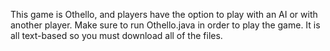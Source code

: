 
This game is Othello, and players have the option to play with an AI or with another player. 
Make sure to run Othello.java in order to play the game. It is all text-based so you must download all of the files.
